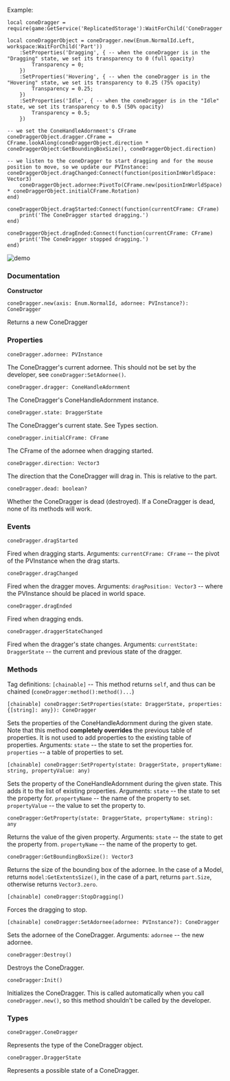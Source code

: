 Example:

```luau
local coneDragger = require(game:GetService('ReplicatedStorage'):WaitForChild('ConeDragger'))

local coneDraggerObject = coneDragger.new(Enum.NormalId.Left, workspace:WaitForChild('Part'))
	:SetProperties('Dragging', { -- when the coneDragger is in the "Dragging" state, we set its transparency to 0 (full opacity)
		Transparency = 0;
	})
	:SetProperties('Hovering', { -- when the coneDragger is in the "Hovering" state, we set its transparency to 0.25 (75% opacity)
		Transparency = 0.25;
	})
	:SetProperties('Idle', { -- when the coneDragger is in the "Idle" state, we set its transparency to 0.5 (50% opacity)
		Transparency = 0.5;
	})

-- we set the ConeHandleAdornment's CFrame
coneDraggerObject.dragger.CFrame = CFrame.lookAlong(coneDraggerObject.direction * coneDraggerObject:GetBoundingBoxSize(), coneDraggerObject.direction)

-- we listen to the coneDragger to start dragging and for the mouse position to move, so we update our PVInstance:
coneDraggerObject.dragChanged:Connect(function(positionInWorldSpace: Vector3)
	coneDraggerObject.adornee:PivotTo(CFrame.new(positionInWorldSpace) * coneDraggerObject.initialCFrame.Rotation)
end)

coneDraggerObject.dragStarted:Connect(function(currentCFrame: CFrame)
	print('The ConeDragger started dragging.')
end)

coneDraggerObject.dragEnded:Connect(function(currentCFrame: CFrame)
	print('The ConeDragger stopped dragging.')
end)
```

![demo](https://github.com/user-attachments/assets/c6c30a7f-8646-40f8-bebb-93a916c9e898)


### Documentation
**Constructor**
```luau
coneDragger.new(axis: Enum.NormalId, adornee: PVInstance?): ConeDragger
```
Returns a new ConeDragger

### Properties

```luau
coneDragger.adornee: PVInstance
```
The ConeDragger's current adornee. This should not be set by the developer, see `coneDragger:SetAdornee()`.

```luau
coneDragger.dragger: ConeHandleAdornment
```
The ConeDragger's ConeHandleAdornment instance.
```luau
coneDragger.state: DraggerState
```
The ConeDragger's current state. See Types section.

```luau
coneDragger.initialCFrame: CFrame
```
The CFrame of the adornee when dragging started.

```luau
coneDragger.direction: Vector3
```
The direction that the ConeDragger will drag in. This is relative to the part.

```luau
coneDragger.dead: boolean?
```
Whether the ConeDragger is dead (destroyed). If a ConeDragger is dead, none of its methods will work.





### Events

```luau
coneDragger.dragStarted
```
Fired when dragging starts.
Arguments: `currentCFrame: CFrame` -- the pivot of the PVInstance when the drag starts.

```luau
coneDragger.dragChanged
```
Fired when the dragger moves.
Arguments: `dragPosition: Vector3` -- where the PVInstance should be placed in world space.

```luau
coneDragger.dragEnded
```
Fired when dragging ends.

```luau
coneDragger.draggerStateChanged
```
Fired when the dragger's state changes.
Arguments: `currentState: DraggerState` -- the current and previous state of the dragger.





### Methods

Tag definitions:
`[chainable]` -- This method returns `self`, and thus can be chained (`coneDragger:method():method()...`)

```luau
[chainable] coneDragger:SetProperties(state: DraggerState, properties: {[string]: any}): ConeDragger
```
Sets the properties of the ConeHandleAdornment during the given state. Note that this method **completely overrides** the previous table of properties. It is not used to add properties to the existing table of properties.
Arguments:
`state` -- the state to set the properties for.
`properties` -- a table of properties to set.

```luau
[chainable] coneDragger:SetProperty(state: DraggerState, propertyName: string, propertyValue: any)
```
Sets the property of the ConeHandleAdornment during the given state. This adds it to the list of existing properties.
Arguments:
`state` -- the state to set the property for.
`propertyName` -- the name of the property to set.
`propertyValue` -- the value to set the property to.

```luau
coneDragger:GetProperty(state: DraggerState, propertyName: string): any
```
Returns the value of the given property.
Arguments:
`state` -- the state to get the property from.
`propertyName` -- the name of the property to get.

```luau
coneDragger:GetBoundingBoxSize(): Vector3
```
Returns the size of the bounding box of the adornee. In the case of a Model, returns `model:GetExtentsSize()`, in the case of a part, returns `part.Size`, otherwise returns `Vector3.zero`.

```luau
[chainable] coneDragger:StopDragging()
```
Forces the dragging to stop.

```
[chainable] coneDragger:SetAdornee(adornee: PVInstance?): ConeDragger
```
Sets the adornee of the ConeDragger.
Arguments:
`adornee` -- the new adornee.

```luau
coneDragger:Destroy()
```
Destroys the ConeDragger.

```luau
coneDragger:Init()
```
Initializes the ConeDragger. This is called automatically when you call `coneDragger.new()`, so this method shouldn't be called by the developer.




### Types

```luau
coneDragger.ConeDragger
```
Represents the type of the ConeDragger object.

```luau
coneDragger.DraggerState
```
Represents a possible state of a ConeDragger.
